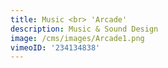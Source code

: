 ```yaml
---
title: Music <br> 'Arcade'
description: Music & Sound Design
image: /cms/images/Arcade1.png
vimeoID: '234134838'
---
```







